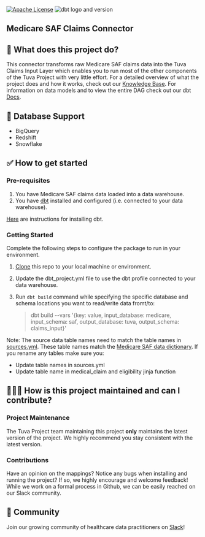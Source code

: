 [![Apache License](https://img.shields.io/badge/License-Apache%202.0-blue.svg)](https://opensource.org/licenses/Apache-2.0) ![dbt logo and version](https://img.shields.io/static/v1?logo=dbt&label=dbt-version&message=1.x&color=orange)

## Medicare SAF Claims Connector

## 🧰 What does this project do?

This connector transforms raw Medicare SAF claims data into the Tuva Claims Input Layer which enables you to run most of the other components of the Tuva Project with very little effort.
For a detailed overview of what the project does and how it works, check out our [Knowledge Base](https://thetuvaproject.com/docs/getting-started). 
For information on data models and to view the entire DAG check out our dbt [Docs](https://tuva-health.github.io/medicare_saf_connector/#!/overview?g_v=1).

## 🔌 Database Support

- BigQuery
- Redshift
- Snowflake

## ✅ How to get started

### Pre-requisites
1. You have Medicare SAF claims data loaded into a data warehouse.
2. You have [dbt](https://www.getdbt.com/) installed and configured (i.e. connected to your data warehouse).

[Here](https://docs.getdbt.com/dbt-cli/installation) are instructions for installing dbt.

### Getting Started
Complete the following steps to configure the package to run in your environment.

1. [Clone](https://docs.github.com/en/repositories/creating-and-managing-repositories/cloning-a-repository) this repo to your local machine or environment.
2. Update the dbt_project.yml file to use the dbt profile connected to your data warehouse.
3. Run `dbt build` command while specifying the specific database and schema locations you want to read/write data fromt/to: 

    > dbt build --vars '{key: value, input_database: medicare, input_schema: saf, output_database: tuva, output_schema: claims_input}'

Note: The source data table names need to match the table names in [sources.yml](models/sources.yml).  These table names match the [Medicare SAF data dictionary](https://www.cms.gov/Research-Statistics-Data-and-Systems/Files-for-Order/LimitedDataSets/StandardAnalyticalFiles).  If you rename any tables make sure you:
- Update table names in sources.yml
- Update table name in medical_claim and eligibility jinja function

## 🙋🏻‍♀️ **How is this project maintained and can I contribute?**

### Project Maintenance

The Tuva Project team maintaining this project **only** maintains the latest version of the project. 
We highly recommend you stay consistent with the latest version.

### Contributions

Have an opinion on the mappings? Notice any bugs when installing and running the project?
If so, we highly encourage and welcome feedback!  While we work on a formal process in Github, we can be easily reached on our Slack community.

## 🤝 Community

Join our growing community of healthcare data practitioners on [Slack](https://join.slack.com/t/thetuvaproject/shared_invite/zt-16iz61187-G522Mc2WGA2mHF57e0il0Q)!
